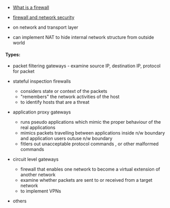 - [What is a firewall](https://www.youtube.com/watch?v=kDEX1HXybrU&ab_channel=PowerCertAnimatedVideos)
- [firewall and network security](https://www.youtube.com/watch?v=XEqnE_sDzSk&ab_channel=Dr.DanielSoper)


- on network and transport layer
- can implement NAT to hide internal network structure from outside world

#### Types:

- packet filtering gateways - examine source IP, destination IP, protocol for packet
- stateful inspection firewalls
    - considers state or context of the packets
    - "remembers" the network activities of the host
    - to identify hosts that are a threat
    
- application proxy gateways
    - runs pseudo applications which mimic the proper behaviour of the real applications
    - mimics packets travelling between applications inside n/w boundary and application users outuse n/w boundary
    - fitlers out unacceptable protocol commands , or other malformed commands
    
- circuit level gateways
    - firewall that enables one network to become a virtual extension of another network
    - examine whether packets are sent to or received from a target network
    - to implement VPNs
    
- others
